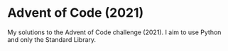 # Advent of Code (2021)
My solutions to the Advent of Code challenge (2021).
I aim to use Python and only the Standard Library.
